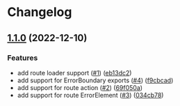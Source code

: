 # Changelog

## [1.1.0](https://github.com/mammadataei/vite-plugin-remix-router/compare/v1.0.0...v1.1.0) (2022-12-10)


### Features

* add route loader support ([#1](https://github.com/mammadataei/vite-plugin-remix-router/issues/1)) ([eb13dc2](https://github.com/mammadataei/vite-plugin-remix-router/commit/eb13dc2b12432784eb9a2cb86f5301f4c72e54ca))
* add support for ErrorBoundary exports ([#4](https://github.com/mammadataei/vite-plugin-remix-router/issues/4)) ([f9cbcad](https://github.com/mammadataei/vite-plugin-remix-router/commit/f9cbcad4cd76e8515126f48d622d3ada99aad892))
* add support for route action ([#2](https://github.com/mammadataei/vite-plugin-remix-router/issues/2)) ([69f050a](https://github.com/mammadataei/vite-plugin-remix-router/commit/69f050a38a5217ea83c100927778248d4b04656b))
* add support for route ErrorElement ([#3](https://github.com/mammadataei/vite-plugin-remix-router/issues/3)) ([034cb78](https://github.com/mammadataei/vite-plugin-remix-router/commit/034cb7895c34758952e3cab8f518bbece0a3003f))

